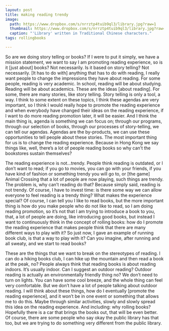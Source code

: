 ```yaml
---
layout: post
title: making reading trendy
image:
  path: https://www.dropbox.com/s/nrrztp4tuib9ql3/library.jpg?raw=1
  thumbnail: https://www.dropbox.com/s/nrrztp4tuib9ql3/library.jpg?raw=1
  caption: "'Library' written in Traditional Chinese characters."
tags: rollingbooks

---
```


So are we doing story telling or books? If I were to put it simply, we have a mission statement, we want to say I am promoting reading experience, so is it [just about] books? Not necessarily. Is it based on story telling? Not necessarily. [It has to do with] anything that has to do with reading, I really want people to change the impressions they have about reading. For some people, reading is very academic. In school, reading will be about studying. Reading will be about academics. These are the ideas [about reading]. For some, there are many stories, like story telling. Story telling is only a tool, a way. I think to some extent on these topics, I think these agendas are very important, so I think I would really hope to promote the reading experience and when everybody have changed their ideas on the reading experience, if I want to do more reading promotion later, it will be easier. And I think the main thing is, agenda is something we can focus on; through our programs, through our selection of books, through our processes of story-telling, we can tell our agendas. Agendas are the by-products, we can use these opportunities to tell people about these stories. The most important thing for us is to change the reading experience. Because in Hong Kong we say things like, well, there’s a lot of people reading books so why can’t the bookstores sustain themselves? 

The reading experience is not…trendy. People think reading is outdated, or I don’t want to read; if you go to movies, you can go with your friends, if you have kind of fashion or something trendy you will go to, or [the game] Animal Crossing that a lot of people are now playing, such things are trendy. The problem is, why can’t reading do that? Because simply said, reading is not trendy. Of course, I have to invest time: is there some way we can allow everyone to feel reading is a trendy thing? What makes the experience special? Of course, I can tell you I like to read books, but the more important thing is how do you make people who do not like to read, so I am doing reading promotion, so it’s not that I am trying to introduce a book to you, that, a lot of people are doing, like introducing good books, but instead I want to continuously think in the concept of rolling books: how do I promote the reading experience that makes people think that there are many different ways to play with it? So just now, I gave an example of running book club, is that a way to play with it? Can you imagine, after running and all sweaty, and we start to read books?

These are the things that we want to break on the stereotypes of reading. I can do a hiking books club, I can hike up the mountain and then read a book at the peak, no? People always think that reading books is about reading indoors. It’s usually indoor. Can I suggest an outdoor reading? Outdoor reading is actually an environmentally friendly thing no? We don’t need to turn on lights. You can have some cool breeze, and the whole thing can feel very comfortable. But we don’t have a lot of people talking about outdoor reading. I will think about these things, how do I eventually [promote the reading experience], and it won’t be in one event or something that allows me to do this. Maybe through similar activities, slowly and slowly spread this idea on the reading experience. And including: why rolling books? Hopefully there is a car that brings the books out, that will be even better. Of course, there are some people who say okay the public library has that too, but we are trying to do something very different from the public library.



